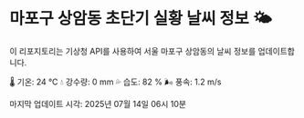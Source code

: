 
# 마포구 상암동 초단기 실황 날씨 정보 🌤️

이 리포지토리는 기상청 API를 사용하여 서울 마포구 상암동의 날씨 정보를 업데이트합니다. 

🌡️ 기온: 24 ℃
💧 강수량: 0 mm
💦 습도: 82 %
🌬️ 풍속: 1.2 m/s

마지막 업데이트 시각: 2025년 07월 14일 06시 10분    
